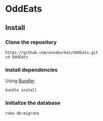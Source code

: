 # OddEats

## Install

### Clone the repository

```shell
https://github.com/annaburkat/OddEats.git
cd OddEats
```

### Install dependencies

Using [Bundler](https://github.com/bundler/bundler) 
```shell
bundle install
```

### Initialize the database

```shell
rake db:migrate
```
